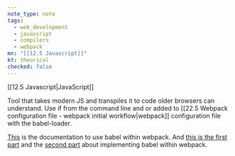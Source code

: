 ```yaml
---
note_type: note
tags:
  - web_development
  - javascript
  - compilers
  - webpack
mn: "[[12.5 Javascript]]"
kt: theorical
checked: false
---
```

[[12.5 Javascript|JavaScript]]

Tool that takes modern JS and transpiles it to code older browsers can understand. Use if from the command line and or added to [[22.5 Webpack configuration file -  webpack initial workflow|webpack]] configuration file with the babel-loader. 

[This](https://github.com/babel/babel-loader) is the documentation to use babel within webpack. And [this is the first part](https://blog.jakoblind.no/babel-preset-env/) and the [second part](https://blog.jakoblind.no/babel-preset-env/) about implementing babel within webpack.

